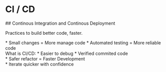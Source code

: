 # CI / CD
<section>
## Continous Integration and Continous Deployment

Practices to build better code, faster.

<aside class="notes">
</aside>
</section>
<!-- -->
<section>
* Small changes = More manage code
* Automated testing = More reliable code

<aside class="notes">
What is CI/CD:
* Easier to debug
* Verified commited code
</aside>
</section>
<!-- -->
<section>
* Safer refactor = Faster Development

<aside class="notes">
* Iterate quicker with confidence
</aside>
</section>
<!-- -->

